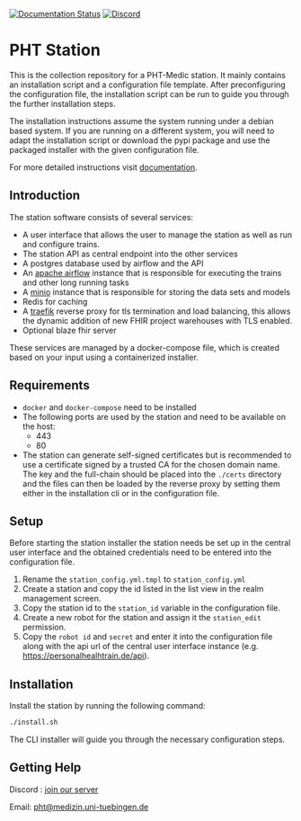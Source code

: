 [![Documentation Status](https://readthedocs.org/projects/ansicolortags/badge/?version=latest)](https://pht-medic.github.io/documentation/)
[![Discord](https://badgen.net/badge/icon/discord?icon=discord&label)](https://discord.gg/ztdAPzWQ8j)

# PHT Station

This is the collection repository for a PHT-Medic station. It mainly contains an installation script and a configuration
file template. After preconfiguring the configuration file, the installation script can be run to guide you through the further installation steps.

The installation instructions assume the system running under a debian based system. If you are running on a different system, you will need to adapt the installation script or
download the pypi package and use the packaged installer with the given configuration file.

For more detailed instructions visit [documentation](https://pht-medic.github.io/documentation/).


## Introduction
The station software consists of several services:

* A user interface that allows the user to manage the station as well as run and configure trains.
* The station API as central endpoint into the other services
* A postgres database used by airflow and the API
* An [apache airflow](https://airflow.apache.org/) instance that is responsible for executing the trains and other long running tasks
* A [minio](https://minio.io/) instance that is responsible for storing the data sets and models
* Redis for caching
* A [traefik](https://traefik.io/) reverse proxy for tls termination and load balancing, this allows the dynamic addition
of new FHIR project warehouses with TLS enabled.
* Optional blaze fhir server

These services are managed by a docker-compose file, which is created based on your input using a containerized installer.

## Requirements

* `docker` and `docker-compose` need to be installed
* The following ports are used by the station and need to be available on the host:
    - 443
    - 80
* The station can generate self-signed certificates but is recommended to use a certificate signed by a trusted CA for the chosen
domain name. The key and the full-chain should be placed into the `./certs` directory and the files can then be loaded by 
the reverse proxy by setting them either in the installation cli or in the configuration file.

## Setup
Before starting the station installer the station needs be set up in the central user interface and the obtained 
credentials need to be entered into the configuration file.

1. Rename the `station_config.yml.tmpl` to `station_config.yml`
2. Create a station and copy the id listed in the list view in the realm management screen.
3. Copy the station id to the `station_id` variable in the configuration file.
4. Create a new robot for the station and assign it the `station_edit` permission.
5. Copy the `robot id` and `secret` and enter it into the configuration file along with the api url of the central user interface instance (e.g. https://personalhealhtrain.de/api).

## Installation

Install the station by running the following command:
```bash
./install.sh
```
The CLI installer will guide you through the necessary configuration steps.

## Getting Help
Discord : [join our server](https://discord.gg/ztdAPzWQ8j)

Email: pht@medizin.uni-tuebingen.de





